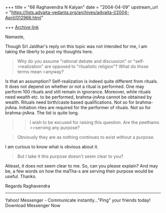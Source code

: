 +++
title = "66 Raghavendra N Kalyan"
date = "2004-04-09"
upstream_url = "https://lists.advaita-vedanta.org/archives/advaita-l/2004-April/012966.html"

+++
[Archive link](https://lists.advaita-vedanta.org/archives/advaita-l/2004-April/012966.html)

Namaste,

Though SrI Jaldhar's reply on this topic was not intended for me, I am taking the liberty to post my thoughts here.


>Why do you assume "rational debate and discussion" or "self->realization"
>are opposed to "ritualistic religion"? What do those terms mean >anyway?

Is that an assumption? Self-realization is indeed quite different from rituals. It does not depend on whether or not a ritual is performed. One may perform 100 rituals and still remain in ignorance. Moreover, while rituals need wealth etc. to be performed, brahma-jnAna cannot be obtained by wealth. Rituals need birth/caste based qualifications. Not so for brahma-jnAna. Initiation rites are required for the performer of rituals. Not so for brahma-jnAna. The list is quite long.


> >I wish to be excused for raising this question. Are the peethams >>serving
> >any purpose?

>Obviously they are as nothing continues to exist without a purpose.


I am curious to know what is obvious about it.


>But I
>take it this purpose doesn't seem clear to you?

Atleast, it does not seem clear to me. So, can you please explain? And may be, a few words on how the maTha-s are serving their purpose would be useful. Thanks.


Regards
Raghavendra


---------------------------------
  Yahoo! Messenger - Communicate instantly..."Ping" your friends today! Download Messenger Now

